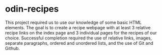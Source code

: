 # odin-recipes
This project required us to use our knowledge of some basic HTML elements. The goal is to create a recipe webpage with at least 3 relative recipe links on the index page and 3 individual pages for the recipes of our choice.
Successful completion required the use of relative links, images, separate paragraphs, ordered and unordered lists, and the use of Git and Github.
